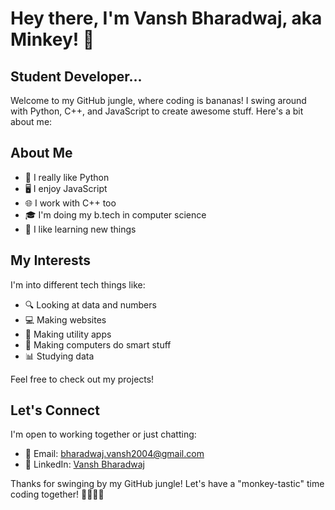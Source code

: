 # Hey there, I'm Vansh Bharadwaj, aka Minkey! 🐒
Student Developer...
--------------------

Welcome to my GitHub jungle, where coding is bananas! I swing around with Python, C++, and JavaScript to create awesome stuff. Here's a bit about me:

## About Me

- 🐍 I really like Python
- 🖥️ I enjoy JavaScript
- 🌐 I work with C++ too
- 🎓 I'm doing my b.tech in computer science
- 🌟 I like learning new things

## My Interests

I'm into different tech things like:

- 🔍 Looking at data and numbers
- 💻 Making websites
- 📜 Making utility apps
- 🤖 Making computers do smart stuff
- 📊 Studying data

Feel free to check out my projects!

## Let's Connect

I'm open to working together or just chatting:

- 📧 Email: bharadwaj.vansh2004@gmail.com
- 💼 LinkedIn: [Vansh Bharadwaj](https://www.linkedin.com/in/vansh-bharadwaj)

Thanks for swinging by my GitHub jungle! Let's have a "monkey-tastic" time coding together! 🚀👨‍💻🍌
